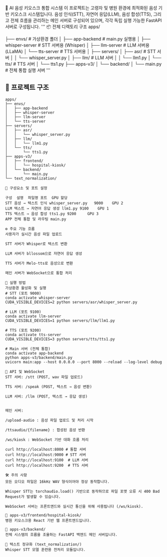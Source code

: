 🏥 AI 음성 키오스크 통합 시스템
이 프로젝트는 고령자 및 병원 환경에 최적화된 음성 기반 키오스크 시스템입니다.
음성 인식(STT), 자연어 응답(LLM), 음성 합성(TTS), 그리고 전체 흐름을 관리하는 메인 서버로 구성되어 있으며, 각각 독립 실행 가능한 FastAPI 서버로 구성됩니다.
'''
📦 전체 디렉토리 구조
apps/

├── envs/                  # 가상환경 폴더
│   ├── app-backend        # main.py 실행용
│   ├── whisper-server     # STT 서버용 (Whisper)
│   ├── llm-server         # LLM 서버용 (LLaMA)
│   └── tts-server         # TTS 서버용
│
├── servers/
│   ├── asr/               # STT 서버
│   │   └── whisper_server.py
│   ├── llm/               # LLM 서버
│   │   └── llm1.py
│   └── tts/               # TTS 서버
│       └── tts1.py
├── apps-v3/
│   └── backend/
│       └── main.py        # 전체 통합 실행 서버
'''
## 📁 프로젝트 구조

```plaintext
apps/
├── envs/
│   ├── app-backend
│   ├── whisper-server
│   ├── llm-server
│   └── tts-server
├── servers/
│   ├── asr/
│   │   └── whisper_server.py
│   ├── llm/
│   │   └── llm1.py
│   └── tts/
│       └── tts1.py
├── apps-v3/
│   ├── frontend/
│   │   └── hospital-kiosk/
│   └── backend/
│       └── main.py
└── text_normalization/

🧠 구성요소 및 포트 설정

구성	설명	파일명	포트	GPU 할당
STT	음성 → 텍스트 인식	whisper_server.py	9000	GPU 2
LLM	텍스트 → 자연어 응답 생성	llm1.py	9100	GPU 1
TTS	텍스트 → 음성 합성	tts1.py	9200	 GPU 3
APP	전체 통합 및 라우팅	main.py	

⚙️ 주요 기능 흐름
사용자가 실시간 음성 파일 업로드

STT 서버가 Whisper로 텍스트 변환

LLM 서버가 bllossom으로 자연어 응답 생성

TTS 서버가 Melo-tts로 음성으로 변환

메인 서버가 WebSocket으로 통합 처리

🚀 실행 방법
가상환경 활성화 및 실행
# STT (포트 9000)
conda activate whisper-server
CUDA_VISIBLE_DEVICES=2 python servers/asr/whisper_server.py

# LLM (포트 9100)
conda activate llm-server
CUDA_VISIBLE_DEVICES=1 python servers/llm/llm1.py

# TTS (포트 9200)
conda activate tts-server
CUDA_VISIBLE_DEVICES=3 python servers/tts/tts1.py

# Main 서버 (전체 통합)
conda activate app-backend
python apps-v3/backend/main.py
uvicorn main:app --host 0.0.0.0 --port 8000 --reload --log-level debug

🔌 API 및 WebSocket
STT 서버: /stt (POST, wav 파일 업로드)

TTS 서버: /speak (POST, 텍스트 → 음성 변환)

LLM 서버: /llm (POST, 텍스트 → 응답 생성)


메인 서버:

/upload-audio : 음성 파일 업로드 및 처리 시작

/ttsaudio/{filename} : 합성된 음성 반환

/ws/kiosk : WebSocket 기반 대화 흐름 처리

curl http://localhost:8000 # 통합 서버
curl http://localhost:9000 # STT 서버
curl http://localhost:9100  # LLM 서버
curl http://localhost:9200  # TTS 서버

🛠️ 주의 사항
모든 오디오 파일은 16kHz WAV 형식이어야 정상 동작합니다.

Whisper STT는 torchaudio.load() 기반으로 동작하므로 파일 포맷 오류 시 400 Bad Request가 발생할 수 있습니다.

WebSocket 서버는 프론트엔드와 실시간 통신을 위해 사용됩니다 (/ws/kiosk).

📁 apps-v3/frontend/hospital-kiosk/
병원 키오스크용 React 기반 웹 프론트엔드입니다.

📁 apps-v3/backend/
전체 시스템의 흐름을 조율하는 FastAPI 백엔드 메인 서버입니다.

🧹 텍스트 정규화 (text_normalization/)
Whisper STT 모델 훈련용 전처리 모듈입니다.
